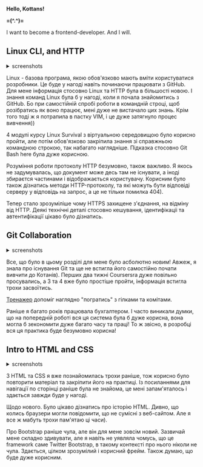 __Hello, Kottans!__

__=(\^.^\)=__

I want to become a frontend-developer. And I will.

## Linux CLI, and HTTP
<details>
<summary>screenshots</summary>

![screenshot linux num.1](task_linux_cli/resize_Linuxsurvival%201.PNG)
![screenshot linux num.2](task_linux_cli/resize_Linuxsurvival%202.PNG)
![screenshot linux num.3](task_linux_cli/resize_Linuxsurvival%203.PNG)
![screenshot linux num.4](task_linux_cli/resize_Linuxsurvival%204.PNG)

</details>

Linux -  базова програма, якою обов'язково мають вміти користуватися розробники. Це буде у нагоді навіть починаючи працювати з GitHub. Для мене інформація стосовно Linux та HTTP була в більшості новою. І знання команд Linux була б у нагоді, коли я почала знайомитись з GitHub. Бо при самостійній спробі роботи в командній строці, щоб розібратись як воно працює, мені дуже не вистачало цих знань. Крім того тоді ж я потрапила в пастку VIM,  і це дуже затягнуло процес вивчення))

4 модулі курсу Linux Survival з віртуальною середовищою було корисно пройти, але потім обов'язково закріпила знання зі справжньою командною строкою, так набагато наглядніше. Підказка стосовно Git Bash here була дуже корисною.

Розуміння роботи протоколу HTTP безумовно, також важливо. Я якось не задумувалась, що документ може десь там не існувати, а іноді збираєтся частинами і відображається користувачу. Корисним було також дізнатись методи HTTP-протоколу, та які можуть бути відповіді серверу у відповідь на запрос, а це не тільки помилка 404).

Тепер стало зрозуміліше чому HTTPS захищене з'єднання, на відміну від HTTP. Деякі технічні деталі стосовно кешування, ідентифікаціі та автентифікації цікаво було дізнатись.

## Git Collaboration

<details>
<summary>screenshots</summary>

![screenshot git week 1](task_git_collaboration/Coursera%20week%201.PNG)
![screenshot git week 2](task_git_collaboration/Coursera%20week%202.PNG)
![screenshot git week 3](task_git_collaboration/Coursera%20week%203.PNG)
![screenshot git week 4](task_git_collaboration/Coursera%20week%204.PNG)
![screenshot git practice 1](task_git_collaboration/git%20train%20p.1.PNG)
![screenshot git practice 2](task_git_collaboration/git%20train%20p.2.PNG)

</details>

Все, що було в цьому розділі для мене було асболютно новим! Авжеж, я знала про існування Git та ще не встигла його самостійно почати вивчити до Котанів). Перших два тижні Coursersra  дуже повільно просувались, а 3 та 4 вже було простіше пройти, інформація встигла трохи засвоїтись. 

[Тренажер](learngitbranching.js.org) допоміг наглядно "погратись" з гілками та комітами.

Раніше я багато років працювала бухгалтером. І часто виникали думки, що на попередній роботі вся ця система була б дуже корисна, вона могла б зекономити дуже багато часу та праці! То ж звісно, в розробці вся ця практика буде безумовно корисна! 

## Intro to HTML and CSS

<details>
<summary>screenshots</summary>

![screenshot Week_1](task_html_css_intro/Week_1%20HTML.PNG)
![screenshot Week_2](task_html_css_intro/Week_2%20CSS-Bootstrap.PNG)
![screenshot task_html_css_intro](task_html_css_intro/HTML%2C%20CSS%20codecademy.PNG)

</details>

З HTML та CSS я вже познайомилась трохи раніше, тож корисно було повторити матеріал та закріпити його на практиці. Із посиланнями для навігації по сторінці раніше була не знайома, це мені запам'яталось і здається завжди буде у нагоді.

Щодо нового. Було цікаво дізнатись про історію HTML. Дивно, що колись браузери могли повідомити, що не сумісні з веб-сайтом. Але я все ж мабуть трохи пам'ятаю ці часи).

Про Bootstrap раніше чула, але він для мене зовсім новий. Зазвичай мене складно здивувати, але я навіть не уявляла чомусь, що це framework саме Twitter Bootstrap, в такому контексті про нього ніколи не чула. Здається, цілком зрозумілий і корисний фрейм. Також думаю, що буде дуже корисним.


